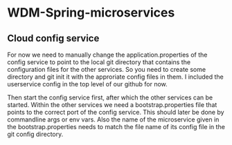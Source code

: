 # WDM-Spring-microservices

## Cloud config service
For now we need to manually change the application.properties of the config service to point to the local git directory that contains the configuration files for the other services. So you need to create some directory and git init it with the approriate config files in them. I included the userservice config in the top level of our github for now.

Then start the config service first, after which the other services can be started. Within the other services we need a bootstrap.properties file that points to the correct port of the config service. This should later be done by commandline args or env vars. Also the name of the microservice given in the bootstrap.properties needs to match the file name of its config file in the git config directory.
